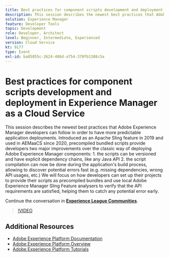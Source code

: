```yaml
---
title: Best practices for component scripts development and deployment in Experience Manager as a Cloud Service
description: This session describes the newest best practices that Adobe Experience Manager developers can follow in order to have more predictable application deployments. Introduced as an Apache Sling feature in 2019 and used in AEMaaCS since 2020, precompiled bundled scripts provide developers two major improvements over the classic way of deploying Adobe Experience Manager components - 1. the scripts can be versioned and have explicit dependency chains, like any Java API 2. the script compilation can now be done during the application's build process, allowing to discover potential errors fast (e.g. missing dependencies, wrong API usages, etc.) We will focus on how developers can set up their projects to provide their scripts as precompiled bundles and use local Adobe Experience Manager Sling Feature analysers to verify that the API requirements are satisfied, helping them to catch any potential error early.
solution: Experience Manager
feature: Developer Tools
topic: Development
role: Developer, Architect
level: Beginner, Intermediate, Experienced
version: Cloud Service
kt: 9177
type: Event
exl-id: ba85855c-2624-486d-a754-370fb1308c5a
---
```

# Best practices for component scripts development and deployment in Experience Manager as a Cloud Service

This session describes the newest best practices that Adobe Experience Manager developers can follow in order to have more predictable application deployments. Introduced as an Apache Sling feature in 2019 and used in AEMaaCS since 2020, precompiled bundled scripts provide developers two major improvements over the classic way of deploying Adobe Experience Manager components: 1. the scripts can be versioned and have explicit dependency chains, like any Java API 2. the script compilation can now be done during the application's build process, allowing to discover potential errors fast (e.g. missing dependencies, wrong API usages, etc.) We will focus on how developers can set up their projects to provide their scripts as precompiled bundles and use local Adobe Experience Manager Sling Feature analysers to verify that the API requirements are satisfied, helping them to catch any potential error early. 

Continue the conversation in **[Experience League Communities](https://adobe.ly/3zJrS0f)**.

>[!VIDEO](https://video.tv.adobe.com/v/337851/?quality=12&learn=on&hidetitle=true)

## Additional Resources

- [Adobe Experience Platform Documentation](https://experienceleague.adobe.com/docs/experience-platform.html)
- [Adobe Experience Platform Overview](https://experienceleague.adobe.com/docs/experience-platform/landing/home.html)
- [Adobe Experience Platform Tutorials](https://experienceleague.adobe.com/docs/platform-learn/tutorials/overview.html?lang=en)
